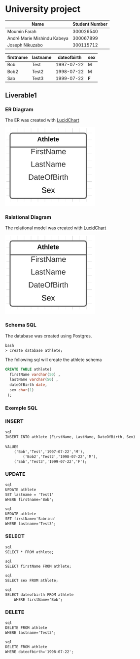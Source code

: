 # University project

| **Name** | **Student Number** |
| ---| --- |
| Moumin Farah | 300026540 |
| André Marie Mishindu Kabeya | 300067899 |
| Joseph Nikuzabo | 300115712 |

 
 firstname | lastname | dateofbirth | sex
|-----------|----------|-------------|-----|
 Bob       | Test     | 1997-07-22  | M
 Bob2      | Test2    | 1998-07-22  | M
 Sab       | Test3    | 1999-07-22  | **F**


## Liverable1


### ER Diagram

The ER was created with [LucidChart](https://lucid.app)

![](Images/ER_model.png)



### Ralational Diagram

The relational model was created with [LucidChart](https://lucid.app)

![](Images/Relational_model.png)



### Schema SQL

The database was created using Postgres. 
```
bash
> create database athlete;
```


The following sql will create the athlete schema

```sql
CREATE TABLE athlete(
  firstName varchar(50) ,
  lastName varchar(50) ,
  dateOfBirth date,
  sex char(1)
 );
```



### Exemple SQL

### INSERT

```
sql
INSERT INTO athlete (FirstName, LastName, DateOfBirth, Sex)

VALUES
	('Bob','Test','1997-07-22','M'),
        ('Bob2','Test2','1998-07-22','M'),
	('Sab','Test3','1999-07-22','F');
```

### UPDATE

```
sql
UPDATE athlete
SET lastname = 'Test1'
WHERE firstname='Bob';
```

```
sql
UPDATE athlete
SET firstName='Sabrina'
WHERE lastname='Test3';
```


### SELECT

```
sql
SELECT * FROM athlete;
```

```
sql
SELECT firstName FROM athlete;
```

```
sql
SELECT sex FROM athlete;
```

```
sql
SELECT dateofbirth FROM athlete 
    WHERE firstName='Bob';
```

### DELETE

```
sql
DELETE FROM athlete
WHERE lastname='Test3';
```

```
sql
DELETE FROM athlete
WHERE dateofbirth='1998-07-22';
```



